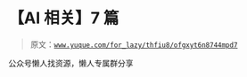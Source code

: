 # 【AI 相关】7 篇

> 原文：[`www.yuque.com/for_lazy/thfiu8/ofgxyt6n8744mpd7`](https://www.yuque.com/for_lazy/thfiu8/ofgxyt6n8744mpd7)

<ne-p id="u4f4e933d" data-lake-id="u4f4e933d"><ne-text id="uaa246ab9">公众号懒人找资源，懒人专属群分享</ne-text></ne-p>